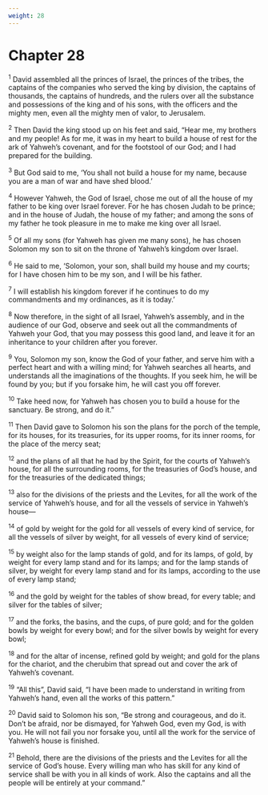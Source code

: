 ```yaml
---
weight: 28
---
```


# Chapter 28

<sup>1</sup> David assembled all the princes of Israel, the princes of the tribes, the captains of the companies who served the king by division, the captains of thousands, the captains of hundreds, and the rulers over all the substance and possessions of the king and of his sons, with the officers and the mighty men, even all the mighty men of valor, to Jerusalem. 

<sup>2</sup> Then David the king stood up on his feet and said, “Hear me, my brothers and my people! As for me, it was in my heart to build a house of rest for the ark of Yahweh’s covenant, and for the footstool of our God; and I had prepared for the building. 

<sup>3</sup> But God said to me, ‘You shall not build a house for my name, because you are a man of war and have shed blood.’ 

<sup>4</sup> However Yahweh, the God of Israel, chose me out of all the house of my father to be king over Israel forever. For he has chosen Judah to be prince; and in the house of Judah, the house of my father; and among the sons of my father he took pleasure in me to make me king over all Israel. 

<sup>5</sup> Of all my sons (for Yahweh has given me many sons), he has chosen Solomon my son to sit on the throne of Yahweh’s kingdom over Israel. 

<sup>6</sup> He said to me, ‘Solomon, your son, shall build my house and my courts; for I have chosen him to be my son, and I will be his father. 

<sup>7</sup> I will establish his kingdom forever if he continues to do my commandments and my ordinances, as it is today.’ 

<sup>8</sup> Now therefore, in the sight of all Israel, Yahweh’s assembly, and in the audience of our God, observe and seek out all the commandments of Yahweh your God, that you may possess this good land, and leave it for an inheritance to your children after you forever. 

<sup>9</sup> You, Solomon my son, know the God of your father, and serve him with a perfect heart and with a willing mind; for Yahweh searches all hearts, and understands all the imaginations of the thoughts. If you seek him, he will be found by you; but if you forsake him, he will cast you off forever. 

<sup>10</sup> Take heed now, for Yahweh has chosen you to build a house for the sanctuary. Be strong, and do it.” 

<sup>11</sup> Then David gave to Solomon his son the plans for the porch of the temple, for its houses, for its treasuries, for its upper rooms, for its inner rooms, for the place of the mercy seat; 

<sup>12</sup> and the plans of all that he had by the Spirit, for the courts of Yahweh’s house, for all the surrounding rooms, for the treasuries of God’s house, and for the treasuries of the dedicated things; 

<sup>13</sup> also for the divisions of the priests and the Levites, for all the work of the service of Yahweh’s house, and for all the vessels of service in Yahweh’s house— 

<sup>14</sup> of gold by weight for the gold for all vessels of every kind of service, for all the vessels of silver by weight, for all vessels of every kind of service; 

<sup>15</sup> by weight also for the lamp stands of gold, and for its lamps, of gold, by weight for every lamp stand and for its lamps; and for the lamp stands of silver, by weight for every lamp stand and for its lamps, according to the use of every lamp stand; 

<sup>16</sup> and the gold by weight for the tables of show bread, for every table; and silver for the tables of silver; 

<sup>17</sup> and the forks, the basins, and the cups, of pure gold; and for the golden bowls by weight for every bowl; and for the silver bowls by weight for every bowl; 

<sup>18</sup> and for the altar of incense, refined gold by weight; and gold for the plans for the chariot, and the cherubim that spread out and cover the ark of Yahweh’s covenant. 

<sup>19</sup> “All this”, David said, “I have been made to understand in writing from Yahweh’s hand, even all the works of this pattern.” 

<sup>20</sup> David said to Solomon his son, “Be strong and courageous, and do it. Don’t be afraid, nor be dismayed, for Yahweh God, even my God, is with you. He will not fail you nor forsake you, until all the work for the service of Yahweh’s house is finished. 

<sup>21</sup> Behold, there are the divisions of the priests and the Levites for all the service of God’s house. Every willing man who has skill for any kind of service shall be with you in all kinds of work. Also the captains and all the people will be entirely at your command.” 


